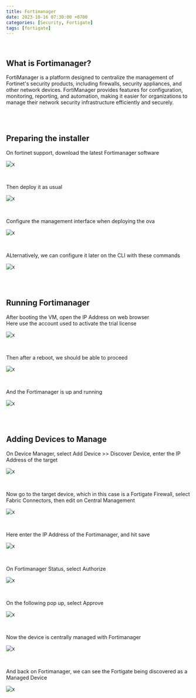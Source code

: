 ```yaml
---
title: Fortimanager
date: 2023-10-16 07:30:00 +0700
categories: [Security, Fortigate]
tags: [fortigate]
---
```


<br>

## What is Fortimanager?

FortiManager is a platform designed to centralize the management of Fortinet's security products, including firewalls, security appliances, and other network devices. FortiManager provides features for configuration, monitoring, reporting, and automation, making it easier for organizations to manage their network security infrastructure efficiently and securely.

<br>
<br>

## Preparing the installer

On fortinet support, download the latest Fortimanager software

![x](/static/2023-10-16-fortimanager/01.png)

<br>

Then deploy it as usual

![x](/static/2023-10-16-fortimanager/02.png)

<br>

Configure the management interface when deploying the ova

![x](/static/2023-10-16-fortimanager/02a.png)

<br>

ALternatively, we can configure it later on the CLI with these commands

![x](/static/2023-10-16-fortimanager/03.png)

<br>
<br>

## Running Fortimanager

After booting the VM, open the IP Address on web browser <br>
Here use the account used to activate the trial license

![x](/static/2023-10-16-fortimanager/04.png)

<br>

Then after a reboot, we should be able to proceed

![x](/static/2023-10-16-fortimanager/05.png)

<br>

And the Fortimanager is up and running

![x](/static/2023-10-16-fortimanager/06.png)

<br>
<br>

## Adding Devices to Manage

On Device Manager, select Add Device >> Discover Device, enter the IP Address of the target

![x](/static/2023-10-16-fortimanager/07.png)

<br>

Now go to the target device, which in this case is a Fortigate Firewall, select Fabric Connectors, then edit on Central Management

![x](/static/2023-10-16-fortimanager/08.png)

<br>

Here enter the IP Address of the Fortimanager, and hit save

![x](/static/2023-10-16-fortimanager/09.png)

<br>

On Fortimanager Status, select Authorize

![x](/static/2023-10-16-fortimanager/10.png)

<br>

On the following pop up, select Approve

![x](/static/2023-10-16-fortimanager/11.png)

<br>

Now the device is centrally managed with Fortimanager

![x](/static/2023-10-16-fortimanager/12.png)

<br>

And back on Fortimanager, we can see the Fortigate being discovered as a Managed Device

![x](/static/2023-10-16-fortimanager/13.png)

<br>













